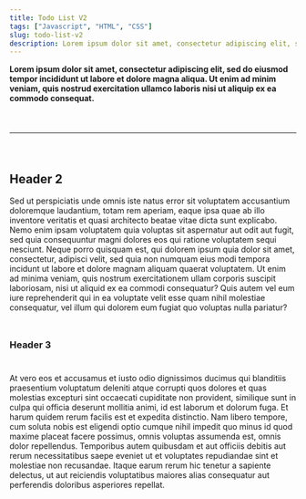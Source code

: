 ```yaml
---
title: Todo List V2
tags: ["Javascript", "HTML", "CSS"]
slug: todo-list-v2
description: Lorem ipsum dolor sit amet, consectetur adipiscing elit, sed doeiusmod tempor incididunt ut labore et dolore magna aliqua. Ut enim ad minim veniam, quis nostrud exercitation ullamco laboris nisi ut aliquip ex ea commodo consequat.
---
```

**Lorem ipsum dolor sit amet, consectetur adipiscing elit, sed do eiusmod tempor 
incididunt ut labore et dolore magna aliqua. Ut enim ad minim veniam, quis 
nostrud exercitation ullamco laboris nisi ut aliquip ex ea commodo consequat.**
<p style="line-height: 24px">&nbsp;</p>
<hr />
<p style="line-height: 24px">&nbsp;</p>
<h2 style="padding-top: 0px">Header 2</h2>
Sed ut perspiciatis unde omnis iste natus error sit voluptatem accusantium 
doloremque laudantium, totam rem aperiam, eaque ipsa quae ab illo inventore 
veritatis et quasi architecto beatae vitae dicta sunt explicabo. Nemo enim 
ipsam voluptatem quia voluptas sit aspernatur aut odit aut fugit, sed quia 
consequuntur magni dolores eos qui ratione voluptatem sequi nesciunt. Neque 
porro quisquam est, qui dolorem ipsum quia dolor sit amet, consectetur, 
adipisci velit, sed quia non numquam eius modi tempora incidunt ut labore et
dolore magnam aliquam quaerat voluptatem. Ut enim ad minima veniam, quis 
nostrum exercitationem ullam corporis suscipit laboriosam, nisi ut aliquid 
ex ea commodi consequatur? Quis autem vel eum iure reprehenderit qui in ea 
voluptate velit esse quam nihil molestiae consequatur, vel illum qui dolorem 
eum fugiat quo voluptas nulla pariatur?
<h3 style="padding: 24px 0">Header 3</h3>
At vero eos et accusamus et iusto odio dignissimos ducimus qui blanditiis 
praesentium voluptatum deleniti atque corrupti quos dolores et quas molestias 
excepturi sint occaecati cupiditate non provident, similique sunt in culpa qui 
officia deserunt mollitia animi, id est laborum et dolorum fuga. Et harum 
quidem rerum facilis est et expedita distinctio. Nam libero tempore, cum soluta 
nobis est eligendi optio cumque nihil impedit quo minus id quod maxime placeat 
facere possimus, omnis voluptas assumenda est, omnis dolor repellendus. 
Temporibus autem quibusdam et aut officiis debitis aut rerum necessitatibus 
saepe eveniet ut et voluptates repudiandae sint et molestiae non recusandae. 
Itaque earum rerum hic tenetur a sapiente delectus, ut aut reiciendis 
voluptatibus maiores alias consequatur aut perferendis doloribus asperiores 
repellat.
<p style="line-height: 24px">&nbsp;</p>